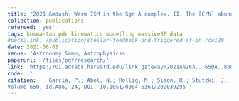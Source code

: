 ```yaml
---
title: "2021 &mdash; Warm ISM in the Sgr A complex. II. The [C/N] abundance ratio traced by [CII] 158 μm and [NII] 205 μm observations toward the Arched Filaments at the Galactic center"
collection: publications
refereed: 'yes'
tags: kosma-tau pdr kinematics modelling massiveSF data
#permalink: /publication/stellar-feedback-and-triggered-sf-in-rcw120
date: 2021-06-01
venue: 'Astronomy &amp; Astrophysicss'
paperurl: '/files/pdf/research/'
link: 'https://ui.adsabs.harvard.edu/link_gateway/2021A%26A...650A..86G/EPRINT_PDF'
code: ''
citation: '  García, P.; Abel, N.; Röllig, M.; Simon, R.; Stutzki, J. , A &amp A 2021
Volume 650, id.A86, 24, DOI: 10.1051/0004-6361/202039295 '
---
```


